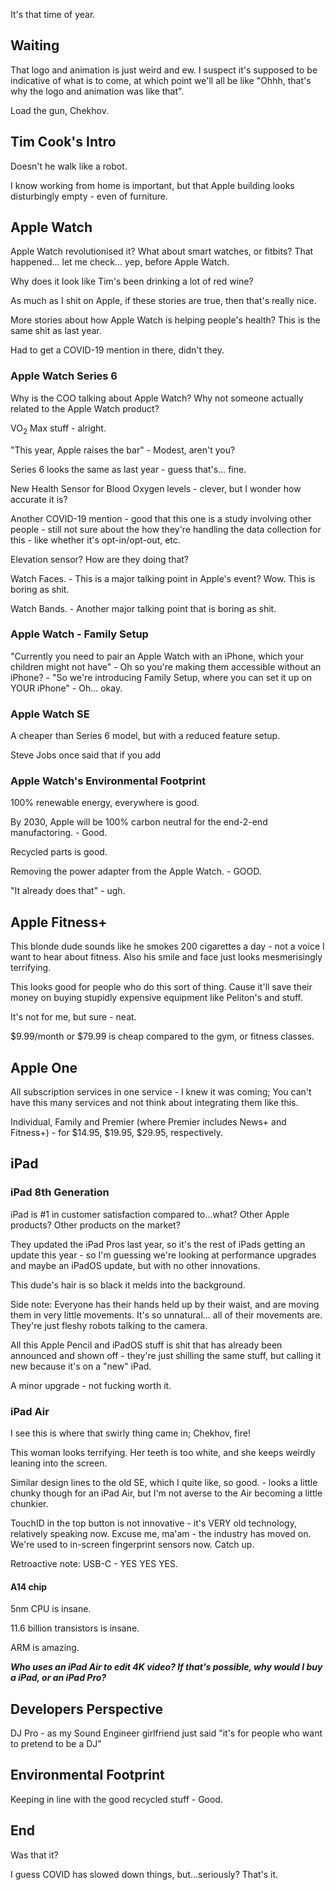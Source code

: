 It's that time of year.

## Waiting

That logo and animation is just weird and ew. I suspect it's supposed to be indicative of what is to come, at which point we'll all be like "Ohhh, that's why the logo and animation was like that".

Load the gun, Chekhov.

## Tim Cook's Intro

Doesn't he walk like a robot.

I know working from home is important, but that Apple building looks disturbingly empty - even of furniture.

## Apple Watch

Apple Watch revolutionised it? What about smart watches, or fitbits? That happened... let me check... yep, before Apple Watch.

Why does it look like Tim's been drinking a lot of red wine?

As much as I shit on Apple, if these stories are true, then that's really nice.

More stories about how Apple Watch is helping people's health? This is the same shit as last year.

Had to get a COVID-19 mention in there, didn't they.

### Apple Watch Series 6

Why is the COO talking about Apple Watch? Why not someone actually related to the Apple Watch product?

VO<sub>2</sub> Max stuff - alright.

"This year, Apple raises the bar" - Modest, aren't you?

Series 6 looks the same as last year - guess that's... fine.

New Health Sensor for Blood Oxygen levels - clever, but I wonder how accurate it is?

Another COVID-19 mention - good that this one is a study involving other people - still not sure about the how they're handling the data collection for this - like whether it's opt-in/opt-out, etc.

Elevation sensor? How are they doing that?

Watch Faces. - This is a major talking point in Apple's event? Wow. This is boring as shit.

Watch Bands. - Another major talking point that is boring as shit.

### Apple Watch - Family Setup

"Currently you need to pair an Apple Watch with an iPhone, which your children might not have" - Oh so you're making them accessible without an iPhone? - "So we're introducing Family Setup, where you can set it up on YOUR iPhone" - Oh... okay.

### Apple Watch SE

A cheaper than Series 6 model, but with a reduced feature setup.

Steve Jobs once said that if you add 

### Apple Watch's Environmental Footprint

100% renewable energy, everywhere is good.

By 2030, Apple will be 100% carbon neutral for the end-2-end manufactoring. - Good.

Recycled parts is good.

Removing the power adapter from the Apple Watch. - GOOD.

"It already does that" - ugh.

## Apple Fitness+

This blonde dude sounds like he smokes 200 cigarettes a day - not a voice I want to hear about fitness. Also his smile and face just looks mesmerisingly terrifying.

This looks good for people who do this sort of thing. Cause it'll save their money on buying stupidly expensive equipment like Peliton's and stuff.

It's not for me, but sure - neat.

$9.99/month or $79.99 is cheap compared to the gym, or fitness classes.

## Apple One

All subscription services in one service - I knew it was coming; You can't have this many services and not think about integrating them like this.

Individual, Family and Premier (where Premier includes News+ and Fitness+) - for $14.95, $19.95, $29.95, respectively.

## iPad

### iPad 8th Generation

iPad is #1 in customer satisfaction compared to...what? Other Apple products? Other products on the market?

They updated the iPad Pros last year, so it's the rest of iPads getting an update this year - so I'm guessing we're looking at performance upgrades and maybe an iPadOS update, but with no other innovations.

This dude's hair is so black it melds into the background.

Side note: Everyone has their hands held up by their waist, and are moving them in very little movements. It's so unnatural... all of their movements are. They're just fleshy robots talking to the camera.

All this Apple Pencil and iPadOS stuff is shit that has already been announced and shown off - they're just shilling the same stuff, but calling it new because it's on a "new" iPad.

A minor upgrade - not fucking worth it.

### iPad Air

I see this is where that swirly thing came in; Chekhov, fire!

This woman looks terrifying. Her teeth is too white, and she keeps weirdly leaning into the screen.

Similar design lines to the old SE, which I quite like, so good. - looks a little chunky though for an iPad Air, but I'm not averse to the Air becoming a little chunkier.

TouchID in the top button is not innovative - it's VERY old technology, relatively speaking now. Excuse me, ma'am - the industry has moved on. We're used to in-screen fingerprint sensors now. Catch up.

Retroactive note: USB-C - YES YES YES.

#### A14 chip

5nm CPU is insane.

11.6 billion transistors is insane.

ARM is amazing.

***Who uses an iPad Air to edit 4K video? If that's possible, why would I buy a iPad, or an iPad Pro?***

## Developers Perspective

DJ Pro - as my Sound Engineer girlfriend just said "it's for people who want to pretend to be a DJ"

## Environmental Footprint

Keeping in line with the good recycled stuff - Good.

## End

Was that it?

I guess COVID has slowed down things, but...seriously? That's it.